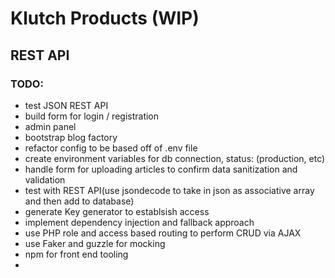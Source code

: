 # Klutch Products (WIP)

## REST API

### TODO:

- test JSON REST API
- build form for login / registration
- admin panel
- bootstrap blog factory
- refactor config to be based off of .env file
- create environment variables for db connection, status: (production, etc)
- handle form for uploading articles to confirm data sanitization and validation
- test with REST API(use jsondecode to take in json as associative array and then add to database)
- generate Key generator to establsish access
- implement dependency injection and fallback approach
- use PHP role and access based routing to perform CRUD via AJAX
- use Faker and guzzle for mocking
- npm for front end tooling
-
